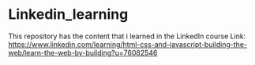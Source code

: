 # Linkedin_learning
This repository has the content that i learned in the LinkedIn course
Link: https://www.linkedin.com/learning/html-css-and-javascript-building-the-web/learn-the-web-by-building?u=76082546
